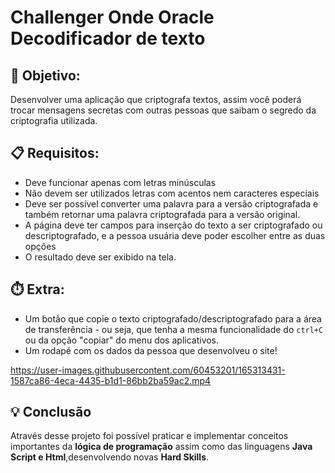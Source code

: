 # Challenger Onde Oracle Decodificador de texto

## 🎯 **Objetivo:**
Desenvolver uma aplicação que criptografa textos, assim você poderá trocar mensagens secretas com outras pessoas que saibam o segredo da criptografia utilizada.

## 📋 **Requisitos:**
- Deve funcionar apenas com letras minúsculas
- Não devem ser utilizados letras com acentos nem caracteres especiais
- Deve ser possível converter uma palavra para a versão criptografada e também retornar uma palavra criptografada para a versão original. 
- A página deve ter campos para inserção do texto a ser criptografado ou descriptografado, e a pessoa usuária deve poder escolher entre as duas opções
- O resultado deve ser exibido na tela.

## ⏱️ **Extra:**
- Um botão que copie o texto criptografado/descriptografado para a área de transferência - ou seja, que tenha a mesma funcionalidade do `ctrl+C` ou da opção "copiar" do menu dos aplicativos.
- Um rodapé com os dados da pessoa que desenvolveu o site!


https://user-images.githubusercontent.com/60453201/165313431-1587ca86-4eca-4435-b1d1-86bb2ba59ac2.mp4

## 💡 **Conclusão**
Através desse projeto foi possível praticar e implementar conceitos importantes da **lógica de programação** assim como das linguagens **Java Script e Html**,desenvolvendo novas **Hard Skills**.


